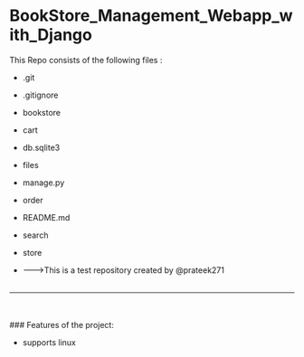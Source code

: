# BookStore_Management_Webapp_with_Django
This Repo consists of the following files :
- .git
- .gitignore
- bookstore
- cart
- db.sqlite3
- files
- manage.py
- order
- README.md
- search
- store




- --->This is a test repository created by @prateek271
<br><br>
---
<br><br>###	Features of the project:
<br>


- supports linux